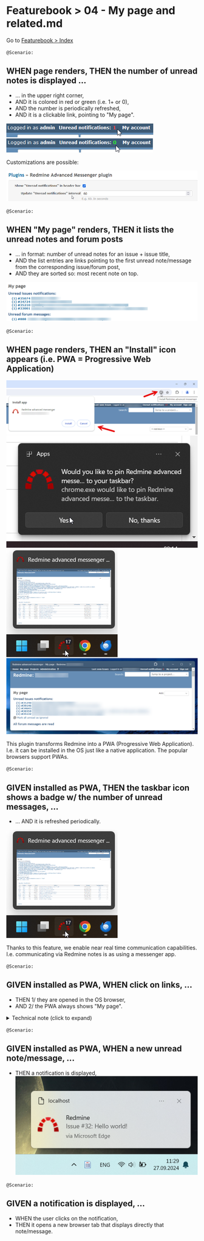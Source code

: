 # Featurebook > 04 - My page and related.md

Go to [Featurebook > Index](../FEATUREBOOK.md)

`@Scenario:`
## WHEN page renders, THEN the number of unread notes is displayed ...

* ... in the upper right corner, 
* AND it is colored in red or green (i.e. 1+ or 0),
* AND the number is periodically refreshed,
* AND it is a clickable link, pointing to "My page".

![number of messages in header](img/messagesInHeaderRed.png)
![number of messages in header](img/messagesInHeaderGreen.png)

Customizations are possible:

![plugin options for number of messages](img/messagesInHeaderUpdateInterval.png)

`@Scenario:`
## WHEN "My page" renders, THEN it lists the unread notes and forum posts

* ... in format: number of unread notes for an issue + issue title,
* AND the list entries are links pointing to the first unread note/message from the corresponding issue/forum post,
* AND they are sorted so: most recent note on top.

![myPage](img/myPage.png)

`@Scenario:`
## WHEN page renders, THEN an "Install" icon appears (i.e. PWA = Progressive Web Application)

![pwa1](img/pwa1.png)
![pwa2](img/pwa2.png)
![pwa3](img/pwa3.png)
![pwa4](img/pwa4.png)

This plugin transforms Redmine into a PWA (Progressive Web Application). I.e. it can be installed in the OS just like a native application. The popular browsers support PWAs. 

`@Scenario:`
## GIVEN installed as PWA, THEN the taskbar icon shows a badge w/ the number of unread messages, ...

* ... AND it is refreshed periodically.

![pwa3](img/pwa3.png)

Thanks to this feature, we enable near real time communication capabilities. I.e. communicating via Redmine notes is as using a messenger app.

`@Scenario:`
## GIVEN installed as PWA, WHEN click on links, ...

* THEN 1/ they are opened in the OS browser,
* AND 2/ the PWA always shows "My page".

<details>
<summary>Technical note (click to expand)</summary>
  
* For 1/, as there isn't native functionality to support this use case, we use the hack: on click: we modify all the links from the DOM by adding `target="_blank"`.
* For 2/, for most cases, we should be covered by 1/. And there is also a timer that periodically checks that we are still on "My page". And if not => redirect.

</details>


`@Scenario:`

## GIVEN installed as PWA, WHEN a new unread note/message, ...

* THEN a notification is displayed,
![notification](img/notification.png)

`@Scenario:`

## GIVEN a notification is displayed, ...

* WHEN the user clicks on the notification,
* THEN it opens a new browser tab that displays directly that note/message.
